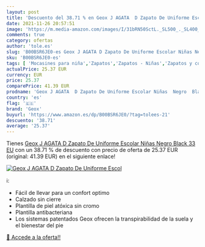 ```yaml
---
layout: post
title: 'Descuento del 38.71 % en Geox J AGATA  D Zapato De Uniforme Escol'
date: 2021-11-26 20:57:51
image: 'https://m.media-amazon.com/images/I/31bRN50SctL._SL500_._SL400_.jpg'
comments: true
category: ofertas
author: 'tole.es'
slug: 'B00BSR6JE0-es Geox J AGATA D Zapato De Uniforme Escolar Niñas Negro...'
sku: 'B00BSR6JE0-es'
tags: [ 'Mocasines para niña','Zapatos','Zapatos - Niñas','Zapatos y complementos','geox', ]
actualPrice: 25.37 EUR
currency: EUR
price: 25.37
comparePrice: 41.39 EUR
prodname: 'Geox J AGATA  D Zapato De Uniforme Escolar Niñas  Negro  Black   33 EU'
country: 'es'
flag: '🇪🇸'
brand: 'Geox'
buyurl: 'https://www.amazon.es/dp/B00BSR6JE0/?tag=tolees-21'
descuento: '38.71'
average: '25.37'
---
```


Tienes [Geox J AGATA  D Zapato De Uniforme Escolar Niñas  Negro  Black   33 EU](https://www.amazon.es/dp/B00BSR6JE0/?tag=tolees-21) con un 38.71 % de descuento con precio de oferta de 25.37 EUR (original: 41.39 EUR) en el siguiente enlace!

[![Geox J AGATA  D Zapato De Uniforme Escol](https://m.media-amazon.com/images/I/31bRN50SctL._SL500_._SL400_.jpg)](https://www.amazon.es/dp/B00BSR6JE0/?tag=tolees-21)

ℹ️:

- Fácil de llevar para un confort optimo
- Calzado sin cierre
- Plantilla de piel atóxica sin cromo
- Plantilla antibacteriana
- Los sistemas patentados Geox ofrecen la transpirabilidad de la suela y el bienestar del pie

[🛒 Accede a la oferta!!](https://www.amazon.es/dp/B00BSR6JE0/?tag=tolees-21)
